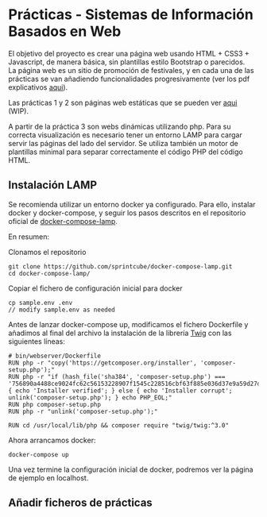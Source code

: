 # Prácticas - Sistemas de Información Basados en Web

El objetivo del proyecto es crear una página web usando HTML + CSS3 + Javascript, de manera básica, sin plantillas estilo Bootstrap o parecidos.  
La página web es un sitio de promoción de festivales, y en cada una de las prácticas se van añadiendo funcionalidades progresivamente (ver los pdf explicativos [aqui](https://github.com/Jesnm01/SIBW-UGR/tree/main/enunciados)).

Las prácticas 1 y 2 son páginas web estáticas que se pueden ver [aqui]() (WIP).

A partir de la práctica 3 son webs dinámicas utilizando php. Para su correcta visualización es necesario tener un entorno LAMP para cargar servir las páginas del lado del servidor.
Se utiliza también un motor de plantillas minimal para separar correctamente el código PHP del código HTML.

## Instalación LAMP
Se recomienda utilizar un entorno docker ya configurado. 
Para ello, instalar docker y docker-compose, y seguir los pasos descritos en el repositorio oficial de [docker-compose-lamp](https://github.com/sprintcube/docker-compose-lamp/tree/master).

En resumen:  

Clonamos el repositorio
```shell
git clone https://github.com/sprintcube/docker-compose-lamp.git
cd docker-compose-lamp/
```

Copiar el fichero de configuración inicial para docker
```shell
cp sample.env .env
// modify sample.env as needed
```

Antes de lanzar docker-compose up, modificamos el fichero Dockerfile y añadimos al final del archivo la instalación de la librería [Twig](https://twig.symfony.com/) con las siguientes líneas:
```shell
# bin/webserver/Dockerfile
RUN php -r "copy('https://getcomposer.org/installer', 'composer-setup.php');"
RUN php -r "if (hash_file('sha384', 'composer-setup.php') === '756890a4488ce9024fc62c56153228907f1545c228516cbf63f885e036d37e9a59d27d63f46af1d4d07ee0f76181c7d3') { echo 'Installer verified'; } else { echo 'Installer corrupt'; unlink('composer-setup.php'); } echo PHP_EOL;"
RUN php composer-setup.php
RUN php -r "unlink('composer-setup.php');"

RUN cd /usr/local/lib/php && composer require "twig/twig:^3.0"
```

Ahora arrancamos docker:
```shell
docker-compose up
```
  
Una vez termine la configuración inicial de docker, podremos ver la página de ejemplo en localhost.

## Añadir ficheros de prácticas

